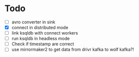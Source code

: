 # Todo

- [ ] avro converter in sink
- [x] connect in distributed mode
- [ ] link ksqldb with connect workers
- [ ] run ksqldb in headless mode
- [ ] Check if timestamp are correct
- [ ] use mirrormaker2 to get data from drivr kafka to wolf kafka?!
